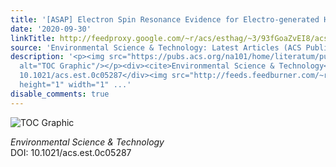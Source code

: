 ```yaml
---
title: '[ASAP] Electron Spin Resonance Evidence for Electro-generated Hydroxyl Radicals'
date: '2020-09-30'
linkTitle: http://feedproxy.google.com/~r/acs/esthag/~3/93fGoaZvEI8/acs.est.0c05287
source: 'Environmental Science & Technology: Latest Articles (ACS Publications)'
description: '<p><img src="https://pubs.acs.org/na101/home/literatum/publisher/achs/journals/content/esthag/0/esthag.ahead-of-print/acs.est.0c05287/20200930/images/medium/es0c05287_0007.gif"
  alt="TOC Graphic"/></p><div><cite>Environmental Science & Technology</cite></div><div>DOI:
  10.1021/acs.est.0c05287</div><img src="http://feeds.feedburner.com/~r/acs/esthag/~4/93fGoaZvEI8"
  height="1" width="1" ...'
disable_comments: true
---
```

<p><img src="https://pubs.acs.org/na101/home/literatum/publisher/achs/journals/content/esthag/0/esthag.ahead-of-print/acs.est.0c05287/20200930/images/medium/es0c05287_0007.gif" alt="TOC Graphic"/></p><div><cite>Environmental Science & Technology</cite></div><div>DOI: 10.1021/acs.est.0c05287</div><img src="http://feeds.feedburner.com/~r/acs/esthag/~4/93fGoaZvEI8" height="1" width="1" ...